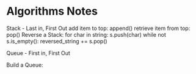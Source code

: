 # Algorithms Notes

Stack - Last in, First Out
add item to top: append()
retrieve item from top: pop()
Reverse a Stack:
for char in string:
s.push(char)
while not s.is_empty():
reversed_string += s.pop()

Queue - First in, First Out

Build a Queue:
